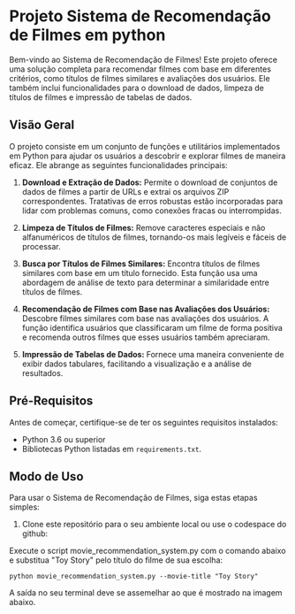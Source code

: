 # Projeto Sistema de Recomendação de Filmes em python

Bem-vindo ao Sistema de Recomendação de Filmes! Este projeto oferece uma solução completa para recomendar filmes com base em diferentes critérios, como títulos de filmes similares e avaliações dos usuários. Ele também inclui funcionalidades para o download de dados, limpeza de títulos de filmes e impressão de tabelas de dados.

## Visão Geral

O projeto consiste em um conjunto de funções e utilitários implementados em Python para ajudar os usuários a descobrir e explorar filmes de maneira eficaz. Ele abrange as seguintes funcionalidades principais:

1. **Download e Extração de Dados:** Permite o download de conjuntos de dados de filmes a partir de URLs e extrai os arquivos ZIP correspondentes. Tratativas de erros robustas estão incorporadas para lidar com problemas comuns, como conexões fracas ou interrompidas.

2. **Limpeza de Títulos de Filmes:** Remove caracteres especiais e não alfanuméricos de títulos de filmes, tornando-os mais legíveis e fáceis de processar.

3. **Busca por Títulos de Filmes Similares:** Encontra títulos de filmes similares com base em um título fornecido. Esta função usa uma abordagem de análise de texto para determinar a similaridade entre títulos de filmes.

4. **Recomendação de Filmes com Base nas Avaliações dos Usuários:** Descobre filmes similares com base nas avaliações dos usuários. A função identifica usuários que classificaram um filme de forma positiva e recomenda outros filmes que esses usuários também apreciaram.

5. **Impressão de Tabelas de Dados:** Fornece uma maneira conveniente de exibir dados tabulares, facilitando a visualização e a análise de resultados.


## Pré-Requisitos

Antes de começar, certifique-se de ter os seguintes requisitos instalados:

- Python 3.6 ou superior
- Bibliotecas Python listadas em `requirements.txt`.

## Modo de Uso

Para usar o Sistema de Recomendação de Filmes, siga estas etapas simples:

1. Clone este repositório para o seu ambiente local ou use o codespace do github:

Execute o script movie_recommendation_system.py com o comando abaixo e substitua "Toy Story" pelo título do filme de sua escolha:

```
python movie_recommendation_system.py --movie-title "Toy Story"
```
A saída no seu terminal deve se assemelhar ao que é mostrado na imagem abaixo.




